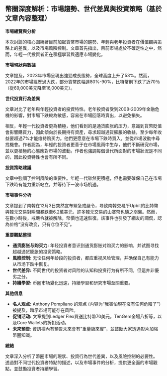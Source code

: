 ## 幣圈深度解析：市場趨勢、世代差異與投資策略（基於文章內容整理）

**市場總覽與分析**

本次討論的核心圍繞著目前加密貨幣市場的趨勢、年輕與老年投資者在價值觀與策略上的差異，以及市場風險控制。文章首先指出，目前市場處於不確定性之中，然而，年輕一代投資者正在積極學習與適應市場變化。

**市場現狀與數據**

文章提及，2023年市場呈現出強勁成長態勢，全球高度上升了53%。然而，2022年的市場經歷過大跌，部分貨幣跌幅達80%-90%，比特幣則下跌了近70％（從69,000美元降至16,000美元）。

**世代投資行為差異**

文章对比了老年與年輕投資者的投資特性。老年投資者受到2008-2009年金融危機的影響，對市場下跌較為敏感，容易在市場回落時賣出，以避免損失。

相反，年輕一代投資者更為積極，他们看到的是通货膨胀的压力，意識到貨幣貶值會影響購買力，因此傾向於長期持有資產，尋求超越通貨膨脹的收益，至少每年收益要超過7%才能维持购买力。他們更愿意在市場下跌時買入，並從市場波動中尋找機會。作者認為，年輕的投資者更善于在市場風雨中生存，他們不斷研究市場，並以更積極的心態應對市場的波動。作者也強調每個世代所面對的市場狀況是不同的，因此投資特性也會有所不同。

**投資策略建議**

文章中強調了控制風險的重要性。年輕一代雖然更積極，但也需要確保自己在市場下跌時有能力重新站立，并等待下一波市场机遇。

**市場事件分析**

文章提到了南韓在12月3日突然宣布緊急戒嚴令，导致南韓交易所Upbit的比特幣與韓元交易對瞬間暴跌至6.2萬美元，許多韓元交易的山寨幣也隨之崩盤。然而，在數小時後，戒嚴令就被解除，幣價也迅速恢復。該事件也引發了網友的調侃，認為价格“没有改变，只有仓位不见”。

**重要觀點整理**

* **通货膨胀与购买力:** 年轻投資者意识到通货膨胀对购买力的影响，并试图寻找超越通货膨胀的投资策略。
* **風險控制:** 无论任何年龄段的投资者，都应重视风险管理，并确保自己有能力从市场下跌中恢复。
* **世代差异:** 不同世代的投资者对风险的认知和投资行为有所不同，但這并非優劣之分。
* **持續學習:** 币圈市场變化迅速，持續學習和研究市場至關重要。

**其他信息**

* **名人观点:** Anthony Pompliano 的观点 (内容为“我害怕現在沒有任何危險了”）被提及，暗示市場可能存在风险。
* **促销活动:** 文章提到Ledger Flex買送比特幣70美元，TenGem全場八折等，以及Core Wallets的折扣活动。
* **未來預告**: 資訊欄內有預告未來會有”重量級來賓”，並鼓勵大家透過影片加強幣圈知識。

**總結**

文章深入分析了幣圈市場的現狀、投資行為世代差異，以及風險控制的必要性。 透過對不同世代投資者特點的描述，以及市場事件的分析，提供更全面的市場觀點，並鼓勵投資者持續學習。
